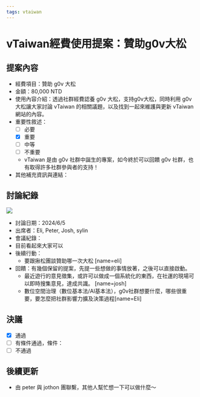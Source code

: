 ```yaml
---
tags: vtaiwan 
---
```

# vTaiwan經費使用提案：贊助g0v大松

## 提案內容
- 經費項目：贊助 g0v 大松
- 金額：80,000 NTD 
- 使用內容介紹：透過社群經費認養 g0v 大松，支持g0v大松，同時利用 g0v 大松讓大家討論 vTaiwan 的相關議題，以及找到一起來維護與更新 vTaiwan 網站的內容。
- 重要性敘述：
    - [ ] 必要
    - [x] 重要
    - [ ] 中等
    - [ ] 不重要
    - vTaiwan 是由 g0v 社群中誕生的專案，如今終於可以回饋 g0v 社群，也有取得許多社群參與者的支持！
- 其他補充資訊與連結：

## 討論紀錄
![](https://s3-ap-northeast-1.amazonaws.com/g0v-hackmd-images/uploads/upload_12855fba6b8e847a8ee6ff5ac9733ff5.png)


- 討論日期：2024/6/5
- 出席者：Eli, Peter, Josh, sylin
- 會議紀錄：
- 目前看起來大家可以
- 後續行動：
    - 要跟揪松團談贊助哪一次大松 [name=eli]
- 回饋：有幾個保留的提案，先提一些想做的事情放著，之後可以直接啟動。
    - 最近遊行的意見徵集，或許可以做成一個系統化的東西，在社運的現場可以即時搜集意見，達成共識。 [name=josh]
    - 數位空間治理（數位基本法/AI基本法），g0v社群想要什麼，哪些很重要，要怎麼把社群影響力擴及決策過程[name=Eli]

## 決議
- [x] 通過
- [ ] 有條件通過，條件：
- [ ] 不通過

## 後續更新
- 由 peter 與 jothon 團聯繫，其他人幫忙想一下可以做什麼～